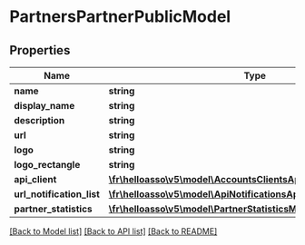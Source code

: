 # PartnersPartnerPublicModel

## Properties
Name | Type | Description | Notes
------------ | ------------- | ------------- | -------------
**name** | **string** |  | [optional] 
**display_name** | **string** |  | [optional] 
**description** | **string** |  | [optional] 
**url** | **string** |  | [optional] 
**logo** | **string** |  | [optional] 
**logo_rectangle** | **string** |  | [optional] 
**api_client** | [**\fr\helloasso\v5\model\AccountsClientsApiClientModel**](AccountsClientsApiClientModel.md) |  | [optional] 
**url_notification_list** | [**\fr\helloasso\v5\model\ApiNotificationsApiUrlNotificationModel[]**](ApiNotificationsApiUrlNotificationModel.md) |  | [optional] 
**partner_statistics** | [**\fr\helloasso\v5\model\PartnerStatisticsModel**](PartnerStatisticsModel.md) |  | [optional] 

[[Back to Model list]](../README.md#documentation-for-models) [[Back to API list]](../README.md#documentation-for-api-endpoints) [[Back to README]](../README.md)


